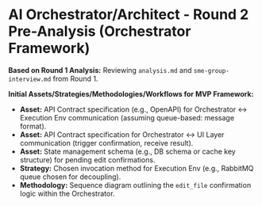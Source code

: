 # AI Orchestrator/Architect - Round 2 Pre-Analysis (Orchestrator Framework)

**Based on Round 1 Analysis:** Reviewing `analysis.md` and `sme-group-interview.md` from Round 1.

**Initial Assets/Strategies/Methodologies/Workflows for MVP Framework:**
*   **Asset:** API Contract specification (e.g., OpenAPI) for Orchestrator <-> Execution Env communication (assuming queue-based: message format).
*   **Asset:** API Contract specification for Orchestrator <-> UI Layer communication (trigger confirmation, receive result).
*   **Asset:** State management schema (e.g., DB schema or cache key structure) for pending edit confirmations.
*   **Strategy:** Chosen invocation method for Execution Env (e.g., RabbitMQ queue chosen for decoupling).
*   **Methodology:** Sequence diagram outlining the `edit_file` confirmation logic within the Orchestrator. 